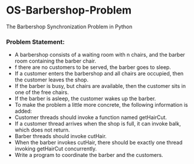 # OS-Barbershop-Problem
The Barbershop Synchronization Problem in Python
### Problem Statement:
- A barbershop consists of a waiting room with n chairs, and the barber room containing the barber chair. 
- f there are no customers to be served, the barber goes to sleep. 
- If a customer enters the barbershop and all chairs are occupied, then the customer leaves the shop.
- If the barber is busy, but chairs are available, then the customer sits in one of the free chairs.
- If the barber is asleep, the customer wakes up the barber. 
- To make the problem a little more concrete, the following information is added:
- Customer threads should invoke a function named getHairCut.
- If a customer thread arrives when the shop is full, it can invoke balk, which does not return.
- Barber threads should invoke cutHair.
- When the barber invokes cutHair, there should be exactly one thread invoking getHairCut concurrently.
- Write a program to coordinate the barber and the customers.
